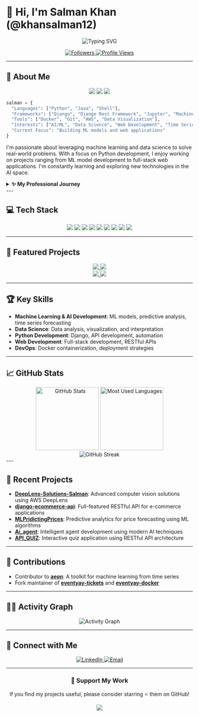 # 👋 Hi, I'm Salman Khan (@khansalman12)

<div align="center"> 
  <img src="https://readme-typing-svg.herokuapp.com?font=Fira+Code&pause=1000&color=2986CC&center=true&vCenter=true&width=435&lines=Python+Developer;Machine+Learning+Enthusiast;Data+Scientist;Full+Stack+Developer" alt="Typing SVG" />
  
  <br />
  
  <p>
    <a href="https://github.com/khansalman12?tab=followers">
      <img alt="Followers" src="https://img.shields.io/github/followers/khansalman12?style=for-the-badge&logo=github&color=236ad3" />
    </a>
    <a href="https://github.com/khansalman12">
      <img alt="Profile Views" src="https://komarev.com/ghpvc/?username=khansalman12&style=for-the-badge&color=1DA1F2" />
    </a>
  </p>
</div>

---

## 🚀 About Me

<div align="center">
  <img src="https://img.shields.io/badge/Focus-Machine%20Learning-brightgreen" />
  <img src="https://img.shields.io/badge/Passion-Data%20Science-blue" />
  <img src="https://img.shields.io/badge/Expertise-Python%20Development-orange" />
</div>

```python
salman = {
  "Languages": ["Python", "Java", "Shell"],
  "Frameworks": ["Django", "Django Rest Framework", "Jupyter", "Machine Learning Libraries"],
  "Tools": ["Docker", "Git", "AWS", "Data Visualization"],
  "Interests": ["AI/ML", "Data Science", "Web Development", "Time Series Analysis"],
  "Current Focus": "Building ML models and web applications"
}
```

<div align="left">
  <p>
    I'm passionate about leveraging machine learning and data science to solve real-world problems. With a focus on Python development, I enjoy working on projects ranging from ML model development to full-stack web applications. I'm constantly learning and exploring new technologies in the AI space.
  </p>
  
  <details>
    <summary><b>✨ My Professional Journey</b></summary>
    <br/>
    <p>
      With expertise in data-driven solutions, I specialize in transforming complex datasets into actionable insights. My experience spans across multiple domains, applying AI/ML techniques to develop scalable solutions that drive business value and technical innovation.
    </p>
  </details>
</div>
---

## 💻 Tech Stack

<div align="center">
  <img src="https://img.shields.io/badge/Python-3776AB?style=for-the-badge&logo=python&logoColor=white" />
  <img src="https://img.shields.io/badge/Django-092E20?style=for-the-badge&logo=django&logoColor=white" />
  <img src="https://img.shields.io/badge/Jupyter-F37626?style=for-the-badge&logo=jupyter&logoColor=white" />
  <img src="https://img.shields.io/badge/Docker-2496ED?style=for-the-badge&logo=docker&logoColor=white" />
  <img src="https://img.shields.io/badge/Git-F05032?style=for-the-badge&logo=git&logoColor=white" />
  <img src="https://img.shields.io/badge/AWS-232F3E?style=for-the-badge&logo=amazon-aws&logoColor=white" />
  <img src="https://img.shields.io/badge/Machine_Learning-FF6F00?style=for-the-badge&logo=tensorflow&logoColor=white" />
  <img src="https://img.shields.io/badge/Data_Analysis-4285F4?style=for-the-badge&logo=google-analytics&logoColor=white" />
  <img src="https://img.shields.io/badge/Shell-4EAA25?style=for-the-badge&logo=gnu-bash&logoColor=white" />
</div>

---

## 🌟 Featured Projects

<div align="center">
  <a href="https://github.com/khansalman12/DeepLens-Solutions-Salman">
    <img src="https://github-readme-stats.vercel.app/api/pin/?username=khansalman12&repo=DeepLens-Solutions-Salman&theme=react&hide_border=true" />
  </a>
  <a href="https://github.com/khansalman12/django-ecommerce-api">
    <img src="https://github-readme-stats.vercel.app/api/pin/?username=khansalman12&repo=django-ecommerce-api&theme=react&hide_border=true" />
  </a>
</div>

<div align="center">
  <a href="https://github.com/khansalman12/MLPridictingPrices">
    <img src="https://github-readme-stats.vercel.app/api/pin/?username=khansalman12&repo=MLPridictingPrices&theme=react&hide_border=true" />
  </a>
  <a href="https://github.com/khansalman12/Ai_agent">
    <img src="https://github-readme-stats.vercel.app/api/pin/?username=khansalman12&repo=Ai_agent&theme=react&hide_border=true" />
  </a>
</div>

---

## 🏆 Key Skills

- **Machine Learning & AI Development**: ML models, predictive analysis, time series forecasting
- **Data Science**: Data analysis, visualization, and interpretation
- **Python Development**: Django, API development, automation
- **Web Development**: Full-stack development, RESTful APIs
- **DevOps**: Docker containerization, deployment strategies

---

## 📈 GitHub Stats

<div align="center">
  <img src="https://github-readme-stats.vercel.app/api?username=khansalman12&show_icons=true&count_private=true&hide=issues&theme=react&hide_border=true" alt="GitHub Stats" height="170" />
  <img src="https://github-readme-stats.vercel.app/api/top-langs/?username=khansalman12&layout=compact&theme=react&hide_border=true" alt="Most Used Languages" height="170" />
</div>
<div align="center">
  <img src="https://streak-stats.demolab.com/?user=khansalman12&theme=react&hide_border=true" alt="GitHub Streak" />
</div>
---

## 🌱 Recent Projects

- **[DeepLens-Solutions-Salman](https://github.com/khansalman12/DeepLens-Solutions-Salman)**: Advanced computer vision solutions using AWS DeepLens
- **[django-ecommerce-api](https://github.com/khansalman12/django-ecommerce-api)**: Full-featured RESTful API for e-commerce applications
- **[MLPridictingPrices](https://github.com/khansalman12/MLPridictingPrices)**: Predictive analytics for price forecasting using ML algorithms
- **[Ai_agent](https://github.com/khansalman12/Ai_agent)**: Intelligent agent development using modern AI techniques
- **[API_QUIZ](https://github.com/khansalman12/API_QUIZ)**: Interactive quiz application using RESTful API architecture

---

## 🔬 Contributions

- Contributor to **[aeon](https://github.com/aeon-toolkit/aeon)**: A toolkit for machine learning from time series
- Fork maintainer of **[eventyay-tickets](https://github.com/fossasia/eventyay-tickets)** and **[eventyay-docker](https://github.com/fossasia/eventyay-docker)**

---

## 🏃‍♂️ Activity Graph

<div align="center">
  <img alt="Activity Graph" src="https://github-readme-activity-graph.vercel.app/graph?username=khansalman12&theme=react-dark&hide_border=true" />
</div>

---

## 🔗 Connect with Me

<div align="center">
  <a href="https://www.linkedin.com/in/salman-khan-7b6549323/">
    <img src="https://img.shields.io/badge/LinkedIn-0077B5?style=for-the-badge&logo=linkedin&logoColor=white" alt="LinkedIn" />
  </a>
 
  <a href="salmancsc28@gmail.com">
    <img src="https://img.shields.io/badge/Email-D14836?style=for-the-badge&logo=gmail&logoColor=white" alt="Email" />
  </a>
</div>

---

<div align="center">
  <h3>💖 Support My Work</h3>
  <p>If you find my projects useful, please consider starring ⭐ them on GitHub!</p>
  
  <img src="https://forthebadge.com/images/badges/built-with-love.svg" />
</div>

<!-- Last updated: April 12, 2025 -->

